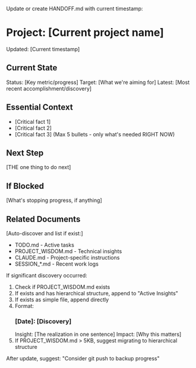 Update or create HANDOFF.md with current timestamp:

# Project: [Current project name]
Updated: [Current timestamp]

## Current State
Status: [Key metric/progress]
Target: [What we're aiming for]
Latest: [Most recent accomplishment/discovery]

## Essential Context
- [Critical fact 1]
- [Critical fact 2]
- [Critical fact 3]
(Max 5 bullets - only what's needed RIGHT NOW)

## Next Step
[THE one thing to do next]

## If Blocked
[What's stopping progress, if anything]

## Related Documents
[Auto-discover and list if exist:]
- TODO.md - Active tasks
- PROJECT_WISDOM.md - Technical insights
- CLAUDE.md - Project-specific instructions
- SESSION_*.md - Recent work logs

If significant discovery occurred:
1. Check if PROJECT_WISDOM.md exists
2. If exists and has hierarchical structure, append to "Active Insights"
3. If exists as simple file, append directly
4. Format:
   ### [Date]: [Discovery]
   Insight: [The realization in one sentence]
   Impact: [Why this matters]
5. If PROJECT_WISDOM.md > 5KB, suggest migrating to hierarchical structure

After update, suggest: "Consider git push to backup progress"